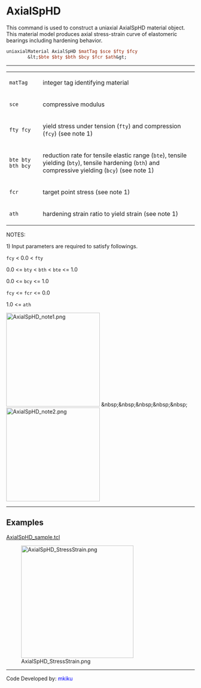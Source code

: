 # AxialSpHD

<p>This command is used to construct a uniaxial AxialSpHD material
object. This material model produces axial stress-strain curve of
elastomeric bearings including hardening behavior.</p>

```tcl
uniaxialMaterial AxialSpHD $matTag $sce $fty $fcy
        &lt;$bte $bty $bth $bcy $fcr $ath&gt;
```
<hr />
<table>
<tbody>
<tr class="odd">
<td><code class="parameter-table-variable">matTag</code></td>
<td><p>integer tag identifying material</p></td>
</tr>
<tr class="even">
<td><code class="parameter-table-variable">sce</code></td>
<td><p>compressive modulus</p></td>
</tr>
<tr class="odd">
<td><p><code class="parameter-table-variable">fty fcy</code></p></td>
<td><p>yield stress under tension (<code class="tcl-variable">fty</code>) and
compression (<code class="tcl-variable">fcy</code>) (see note 1)</p></td>
</tr>
<tr class="even">
<td><p><code class="parameter-table-variable">bte bty bth bcy</code></p></td>
<td><p>reduction rate for tensile elastic range (<code class="tcl-variable">bte</code>),
tensile yielding (<code class="tcl-variable">bty</code>), tensile hardening
(<code class="tcl-variable">bth</code>) and compressive yielding (<code class="tcl-variable">bcy</code>)
(see note 1)</p></td>
</tr>
<tr class="odd">
<td><code class="parameter-table-variable">fcr</code></td>
<td><p>target point stress (see note 1)</p></td>
</tr>
<tr class="even">
<td><code class="parameter-table-variable">ath</code></td>
<td><p>hardening strain ratio to yield strain (see note 1)</p></td>
</tr>
</tbody>
</table>
<p>NOTES:</p>
<p>1) Input parameters are required to satisfy followings.</p>
<p><code class="tcl-variable">fcy</code> &lt; 0.0 &lt; <code class="tcl-variable">fty</code></p>
<p>0.0 &lt;= <code class="tcl-variable">bty</code> &lt; <code class="tcl-variable">bth</code> &lt;
<code class="tcl-variable">bte</code> &lt;= 1.0</p>
<p>0.0 &lt;= <code class="tcl-variable">bcy</code> &lt;= 1.0</p>
<p><code class="tcl-variable">fcy</code> &lt;= <code class="tcl-variable">fcr</code> &lt;= 0.0</p>
<p>1.0 &lt;= <code class="tcl-variable">ath</code></p>
<p><img src="/OpenSeesRT/contrib/static/AxialSpHD_note1.png" title="AxialSpHD_note1.png"
width="250" alt="AxialSpHD_note1.png" />
&amp;nbsp;&amp;nbsp;&amp;nbsp;&amp;nbsp;&amp;nbsp; <img
src="/OpenSeesRT/contrib/static/AxialSpHD_note2.png" title="AxialSpHD_note2.png" width="250"
alt="AxialSpHD_note2.png" /></p>
<hr />

## Examples

<p><a href="Media:AxialSpHD_sample.tcl"
title="wikilink">AxialSpHD_sample.tcl</a></p>
<figure>
<img src="/OpenSeesRT/contrib/static/AxialSpHD_StressStrain.png" title="AxialSpHD_StressStrain.png"
width="300" alt="AxialSpHD_StressStrain.png" />
<figcaption aria-hidden="true">AxialSpHD_StressStrain.png</figcaption>
</figure>
<hr />
<p>Code Developed by: <span style="color:blue"> mkiku
</span></p>

